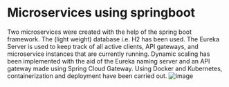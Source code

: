 # Microservices using  springboot  
Two microservices were created with the help of the spring boot framework.​​
The (light weight) database i.e. H2 ​has been used.​
The Eureka Server is used to keep track of all active clients, API gateways, and microservice instances that are currently running.​​
Dynamic scaling has been implemented with the aid of the Eureka naming server and an API gateway made using Spring Cloud Gateway.​​
Using Docker and Kubernetes, containerization and deployment have been carried out.​​
![image](https://user-images.githubusercontent.com/85683967/219130604-af4c3844-666f-40b5-800c-400efa53ddcd.png)

